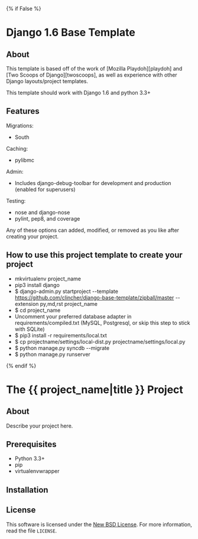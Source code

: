 {% if False %}
# Django 1.6 Base Template #

## About ##

This template is based off of the work of [Mozilla Playdoh][playdoh] and
[Two Scoops of Django][twoscoops], as well as experience with other Django
layouts/project templates.

This template should work with Django 1.6 and python 3.3+

## Features ##

Migrations:

- South

Caching:

- pylibmc

Admin:

- Includes django-debug-toolbar for development and production (enabled for superusers)

Testing:

- nose and django-nose
- pylint, pep8, and coverage

Any of these options can added, modified, or removed as you like after creating your project.

## How to use this project template to create your project ##

- mkvirtualenv project_name
- pip3 install django
- $ django-admin.py startproject --template https://github.com/clincher/django-base-template/zipball/master --extension py,md,rst project_name
- $ cd project_name
- Uncomment your preferred database adapter in requirements/compiled.txt (MySQL, Postgresql, or skip this step to stick with SQLite)
- $ pip3 install -r requirements/local.txt
- $ cp projectname/settings/local-dist.py projectname/settings/local.py
- $ python manage.py syncdb --migrate
- $ python manage.py runserver

{% endif %}
# The {{ project_name|title }} Project #

## About ##

Describe your project here.

## Prerequisites ##

- Python 3.3+
- pip
- virtualenvwrapper

## Installation ##

License
-------
This software is licensed under the [New BSD License][BSD]. For more
information, read the file ``LICENSE``.

[BSD]: http://opensource.org/licenses/BSD-3-Clause
